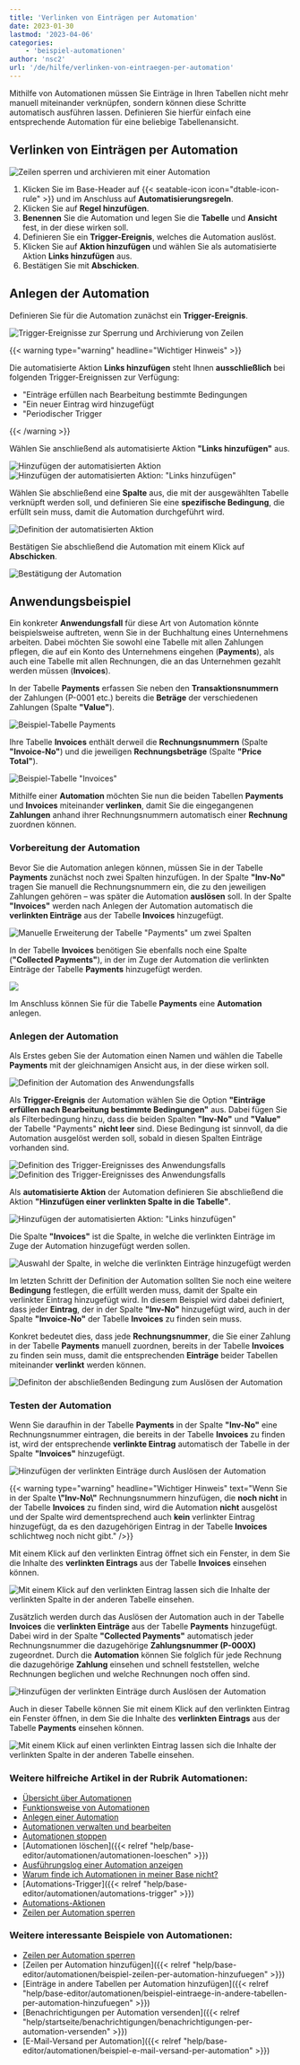 ```yaml
---
title: 'Verlinken von Einträgen per Automation'
date: 2023-01-30
lastmod: '2023-04-06'
categories:
    - 'beispiel-automationen'
author: 'nsc2'
url: '/de/hilfe/verlinken-von-eintraegen-per-automation'
---
```


Mithilfe von Automationen müssen Sie Einträge in Ihren Tabellen nicht mehr manuell miteinander verknüpfen, sondern können diese Schritte automatisch ausführen lassen. Definieren Sie hierfür einfach eine entsprechende Automation für eine beliebige Tabellenansicht.

## Verlinken von Einträgen per Automation

![Zeilen sperren und archivieren mit einer Automation](images/how-to-use-automations-for-locking-rows-3.png)

1. Klicken Sie im Base-Header auf {{< seatable-icon icon="dtable-icon-rule" >}} und im Anschluss auf **Automatisierungsregeln**.
2. Klicken Sie auf **Regel hinzufügen**.
3. **Benennen** Sie die Automation und legen Sie die **Tabelle** und **Ansicht** fest, in der diese wirken soll.
4. Definieren Sie ein **Trigger-Ereignis**, welches die Automation auslöst.
5. Klicken Sie auf **Aktion hinzufügen** und wählen Sie als automatisierte Aktion **Links hinzufügen** aus.
6. Bestätigen Sie mit **Abschicken**.

## Anlegen der Automation

Definieren Sie für die Automation zunächst ein **Trigger-Ereignis**.

![Trigger-Ereignisse zur Sperrung und Archivierung von Zeilen](images/trigger-options-for-archivating-rows.png)

{{< warning type="warning" headline="Wichtiger Hinweis" >}}

Die automatisierte Aktion **Links hinzufügen** steht Ihnen **ausschließlich** bei folgenden Trigger-Ereignissen zur Verfügung:

- "Einträge erfüllen nach Bearbeitung bestimmte Bedingungen
- "Ein neuer Eintrag wird hinzugefügt
- "Periodischer Trigger

{{< /warning >}}

Wählen Sie anschließend als automatisierte Aktion **"Links hinzufügen"** aus.

![Hinzufügen der automatisierten Aktion](images/add-an-action.png) ![Hinzufügen der automatisierten Aktion: "Links hinzufügen"](images/add-action-add-links.png)

Wählen Sie abschließend eine **Spalte** aus, die mit der ausgewählten Tabelle verknüpft werden soll, und definieren Sie eine **spezifische Bedingung**, die erfüllt sein muss, damit die Automation durchgeführt wird.

![Definition der automatisierten Aktion](images/automated-actions-add-links.png)

Bestätigen Sie abschließend die Automation mit einem Klick auf **Abschicken**.

![Bestätigung der Automation](images/confirm-the-automation.jpg)

## Anwendungsbeispiel

Ein konkreter **Anwendungsfall** für diese Art von Automation könnte beispielsweise auftreten, wenn Sie in der Buchhaltung eines Unternehmens arbeiten. Dabei möchten Sie sowohl eine Tabelle mit allen Zahlungen pflegen, die auf ein Konto des Unternehmens eingehen (**Payments**), als auch eine Tabelle mit allen Rechnungen, die an das Unternehmen gezahlt werden müssen (**Invoices**).

In der Tabelle **Payments** erfassen Sie neben den **Transaktionsnummern** der Zahlungen (P-0001 etc.) bereits die **Beträge** der verschiedenen Zahlungen (Spalte **"Value"**).

![Beispiel-Tabelle Payments](images/Table-Payments-1.png)

Ihre Tabelle **Invoices** enthält derweil die **Rechnungsnummern** (Spalte **"Invoice-No"**) und die jeweiligen **Rechnungsbeträge** (Spalte **"Price Total"**).

![Beispiel-Tabelle "Invoices"](images/Table-Invoices.png)

Mithilfe einer **Automation** möchten Sie nun die beiden Tabellen **Payments** und **Invoices** miteinander **verlinken**, damit Sie die eingegangenen **Zahlungen** anhand ihrer Rechnungsnummern automatisch einer **Rechnung** zuordnen können.

### Vorbereitung der Automation

Bevor Sie die Automation anlegen können, müssen Sie in der Tabelle **Payments** zunächst noch zwei Spalten hinzufügen. In der Spalte **"Inv-No"** tragen Sie manuell die Rechnungsnummern ein, die zu den jeweiligen Zahlungen gehören – was später die Automation **auslösen** soll. In der Spalte **"Invoices"** werden nach Anlegen der Automation automatisch die **verlinkten Einträge** aus der Tabelle **Invoices** hinzugefügt.

![Manuelle Erweiterung der Tabelle "Payments" um zwei Spalten](images/Manuelle-Erweiterung-der-Tabelle-22Payments22.png)

In der Tabelle **Invoices** benötigen Sie ebenfalls noch eine Spalte (**"Collected Payments"**), in der im Zuge der Automation die verlinkten Einträge der Tabelle **Payments** hinzugefügt werden.

![](images/Hinzufuegen-der-Spalte-22Collected-PAyments22.png)

Im Anschluss können Sie für die Tabelle **Payments** eine **Automation** anlegen.

### Anlegen der Automation

Als Erstes geben Sie der Automation einen Namen und wählen die Tabelle **Payments** mit der gleichnamigen Ansicht aus, in der diese wirken soll.

![Definition der Automation des Anwendungsfalls](images/definition-of-the-automation-1.png)

Als **Trigger-Ereignis** der Automation wählen Sie die Option **"Einträge erfüllen nach Bearbeitung bestimmte Bedingungen"** aus. Dabei fügen Sie als Filterbedingung hinzu, dass die beiden Spalten **"Inv-No"** und **"Value"** der Tabelle "Payments" **nicht leer** sind. Diese Bedingung ist sinnvoll, da die Automation ausgelöst werden soll, sobald in diesen Spalten Einträge vorhanden sind.

![Definition des Trigger-Ereignisses des Anwendungsfalls ](images/trigger-example-1-1.png) ![Definition des Trigger-Ereignisses des Anwendungsfalls ](images/trigger-example-2-1.png)

Als **automatisierte Aktion** der Automation definieren Sie abschließend die Aktion **"Hinzufügen einer verlinkten Spalte in die Tabelle"**.

![Hinzufügen der automatisierten Aktion: "Links hinzufügen"](images/add-action-add-links.png)

Die Spalte **"Invoices"** ist die Spalte, in welche die verlinkten Einträge im Zuge der Automation hinzugefügt werden sollen.

![Auswahl der Spalte, in welche die verlinkten Einträge hinzugefügt werden](images/automated-action-example-1.png)

Im letzten Schritt der Definition der Automation sollten Sie noch eine weitere **Bedingung** festlegen, die erfüllt werden muss, damit der Spalte ein verlinkter Eintrag hinzugefügt wird. In diesem Beispiel wird dabei definiert, dass jeder **Eintrag**, der in der Spalte **"Inv-No"** hinzugefügt wird, auch in der Spalte **"Invoice-No"** der Tabelle **Invoices** zu finden sein muss.

Konkret bedeutet dies, dass jede **Rechnungsnummer**, die Sie einer Zahlung in der Tabelle **Payments** manuell zuordnen, bereits in der Tabelle **Invoices** zu finden sein muss, damit die entsprechenden **Einträge** beider Tabellen miteinander **verlinkt** werden können.

![Definiton der abschließenden Bedingung zum Auslösen der Automation](images/automated-action-example-2-1.png)

### Testen der Automation

Wenn Sie daraufhin in der Tabelle **Payments** in der Spalte **"Inv-No"** eine Rechnungsnummer eintragen, die bereits in der Tabelle **Invoices** zu finden ist, wird der entsprechende **verlinkte Eintrag** automatisch der Tabelle in der Spalte **"Invoices"** hinzugefügt.

![Hinzufügen der verlinkten Einträge durch Auslösen der Automation](images/Ausloesen-der-Automation-Beispiel-1-1-1.png)

{{< warning  type="warning" headline="Wichtiger Hinweis"  text="Wenn Sie in der Spalte **\\"Inv-No\\"** Rechnungsnummern hinzufügen, die **noch nicht** in der Tabelle **Invoices** zu finden sind, wird die Automation **nicht** ausgelöst und der Spalte wird dementsprechend auch **kein** verlinkter Eintrag hinzugefügt, da es den dazugehörigen Eintrag in der Tabelle **Invoices** schlichtweg noch nicht gibt." />}}

Mit einem Klick auf den verlinkten Eintrag öffnet sich ein Fenster, in dem Sie die Inhalte des **verlinkten Eintrags** aus der Tabelle **Invoices** einsehen können.

![Mit einem Klick auf den verlinkten Eintrag lassen sich die Inhalte der verlinkten Spalte in der anderen Tabelle einsehen.](images/Informationen-der-verlinkten-Spalte.png)

Zusätzlich werden durch das Auslösen der Automation auch in der Tabelle **Invoices** die **verlinkten Einträge** aus der Tabelle **Payments** hinzugefügt. Dabei wird in der Spalte **"Collected Payments"** automatisch jeder Rechnungsnummer die dazugehörige **Zahlungsnummer (P-000X)** zugeordnet. Durch die **Automation** können Sie folglich für jede Rechnung die dazugehörige **Zahlung** einsehen und schnell feststellen, welche Rechnungen beglichen und welche Rechnungen noch offen sind.

![Hinzufügen der verlinkten Einträge durch Auslösen der Automation](images/Ausloesen-der-Automation-Beispiel-2.png)

Auch in dieser Tabelle können Sie mit einem Klick auf den verlinkten Eintrag ein Fenster öffnen, in dem Sie die Inhalte des **verlinkten Eintrags** aus der Tabelle **Payments** einsehen können.

![Mit einem Klick auf einen verlinkten Eintrag lassen sich die Inhalte der verlinkten Spalte in der anderen Tabelle einsehen.](images/Informationen-der-verlinkten-Spalte-2.png)

### Weitere hilfreiche Artikel in der Rubrik Automationen:

- [Übersicht über Automationen](https://seatable.io/docs/arbeiten-mit-automationen/uebersicht-ueber-automationen/)
- [Funktionsweise von Automationen](https://seatable.io/docs/arbeiten-mit-automationen/funktionsweise-von-automationen/)
- [Anlegen einer Automation](https://seatable.io/docs/arbeiten-mit-automationen/anlegen-einer-automation/)
- [Automationen verwalten und bearbeiten](https://seatable.io/docs/arbeiten-mit-automationen/automationen-verwalten-und-bearbeiten/)
- [Automationen stoppen](https://seatable.io/docs/arbeiten-mit-automationen/automationen-stoppen/)
- [Automationen löschen]({{< relref "help/base-editor/automationen/automationen-loeschen" >}})
- [Ausführungslog einer Automation anzeigen](https://seatable.io/docs/arbeiten-mit-automationen/ausfuehrungslog-einer-automation-anzeigen/)
- [Warum finde ich Automationen in meiner Base nicht?](https://seatable.io/docs/arbeiten-mit-automationen/warum-finde-ich-in-meiner-base-die-automationen-nicht/)
- [Automations-Trigger]({{< relref "help/base-editor/automationen/automations-trigger" >}})
- [Automations-Aktionen](https://seatable.io/docs/arbeiten-mit-automationen/automations-aktionen/)
- [Zeilen per Automation sperren](https://seatable.io/docs/beispiele-fuer-automationen/zeilen-per-automation-sperren/)

### Weitere interessante Beispiele von Automationen:

- [Zeilen per Automation sperren](https://seatable.io/docs/beispiele-fuer-automationen/zeilen-per-automation-sperren/)
- [Zeilen per Automation hinzufügen]({{< relref "help/base-editor/automationen/beispiel-zeilen-per-automation-hinzufuegen" >}})
- [Einträge in andere Tabellen per Automation hinzufügen]({{< relref "help/base-editor/automationen/beispiel-eintraege-in-andere-tabellen-per-automation-hinzufuegen" >}})
- [Benachrichtigungen per Automation versenden]({{< relref "help/startseite/benachrichtigungen/benachrichtigungen-per-automation-versenden" >}})
- [E-Mail-Versand per Automation]({{< relref "help/base-editor/automationen/beispiel-e-mail-versand-per-automation" >}})
